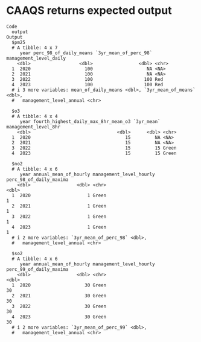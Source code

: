 # CAAQS returns expected output

    Code
      output
    Output
      $pm25
      # A tibble: 4 x 7
         year perc_98_of_daily_means `3yr_mean_of_perc_98` management_level_daily
        <dbl>                  <dbl>                 <dbl> <chr>                 
      1  2020                    100                    NA <NA>                  
      2  2021                    100                    NA <NA>                  
      3  2022                    100                   100 Red                   
      4  2023                    100                   100 Red                   
      # i 3 more variables: mean_of_daily_means <dbl>, `3yr_mean_of_means` <dbl>,
      #   management_level_annual <chr>
      
      $o3
      # A tibble: 4 x 4
         year fourth_highest_daily_max_8hr_mean_o3 `3yr_mean` management_level_8hr
        <dbl>                                <dbl>      <dbl> <chr>               
      1  2020                                   15         NA <NA>                
      2  2021                                   15         NA <NA>                
      3  2022                                   15         15 Green               
      4  2023                                   15         15 Green               
      
      $no2
      # A tibble: 4 x 6
         year annual_mean_of_hourly management_level_hourly perc_98_of_daily_maxima
        <dbl>                 <dbl> <chr>                                     <dbl>
      1  2020                     1 Green                                         1
      2  2021                     1 Green                                         1
      3  2022                     1 Green                                         1
      4  2023                     1 Green                                         1
      # i 2 more variables: `3yr_mean_of_perc_98` <dbl>,
      #   management_level_annual <chr>
      
      $so2
      # A tibble: 4 x 6
         year annual_mean_of_hourly management_level_hourly perc_99_of_daily_maxima
        <dbl>                 <dbl> <chr>                                     <dbl>
      1  2020                    30 Green                                        30
      2  2021                    30 Green                                        30
      3  2022                    30 Green                                        30
      4  2023                    30 Green                                        30
      # i 2 more variables: `3yr_mean_of_perc_99` <dbl>,
      #   management_level_annual <chr>
      

